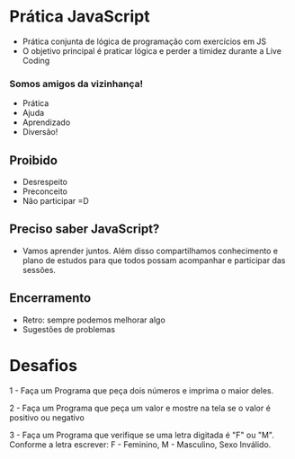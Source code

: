 # Prática JavaScript
- Prática conjunta de lógica de programação com exercícios em JS
- O objetivo principal é praticar lógica e perder a timidez durante a Live Coding

### Somos amigos da vizinhança!
- Prática
- Ajuda
- Aprendizado
- Diversão!

## Proibido
- Desrespeito
- Preconceito
- Não participar =D

## Preciso saber JavaScript?
- Vamos aprender juntos. Além disso compartilhamos conhecimento e plano de estudos para que todos possam acompanhar e participar das sessões.

## Encerramento
- Retro: sempre podemos melhorar algo
- Sugestões de problemas

# Desafios

1 - Faça um Programa que peça dois números e imprima o maior deles.

2 - Faça um Programa que peça um valor e mostre na tela se o valor é positivo ou negativo

3 - Faça um Programa que verifique se uma letra digitada é "F" ou "M". Conforme a letra escrever: F - Feminino, M - Masculino, Sexo Inválido.

